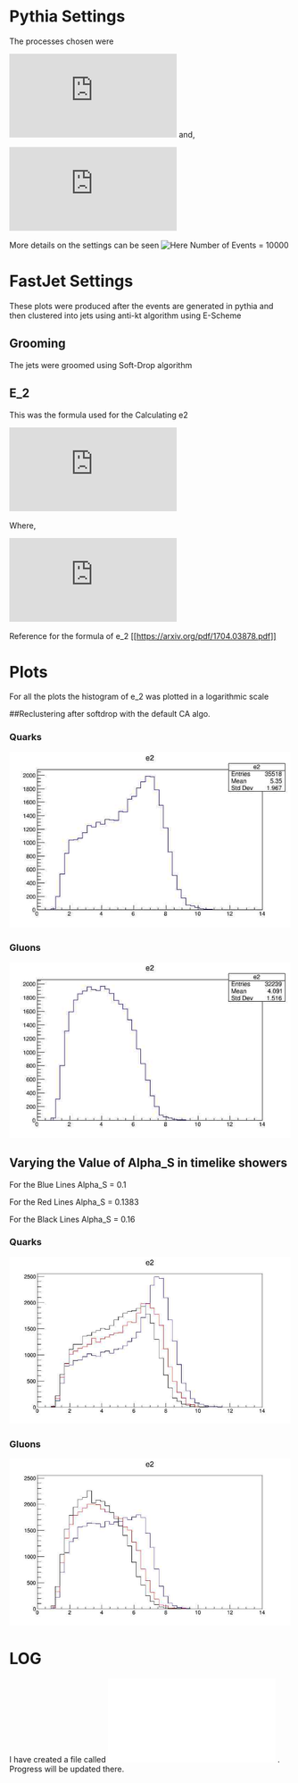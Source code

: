 # Pythia Settings
 The processes chosen were 


![](http://latex.codecogs.com/svg.latex?q%20&plus;%20%5Cbar%7Bq%7D%20%5Crightarrow%20Z%20&plus;%20g)
and,

![](http://latex.codecogs.com/svg.latex?q%20&plus;%20g%20%5Crightarrow%20Z%20&plus;%20q)

More details on the settings can be seen ![Here](./process-generation-code/settings-qgZ.cmnd)
Number of Events = 10000
# FastJet Settings
These plots were produced after the events are generated in pythia and then
clustered into jets using anti-kt algorithm using E-Scheme
## Grooming
   The jets were groomed using Soft-Drop algorithm

## E_2
  This was the formula used for the Calculating e2
  

![](http://latex.codecogs.com/svg.latex?e_2%20%3D%20%5CSigma_%7Bj%20%5Cin%20jet%7D%20z_i%20%5Ctheta_i%5E2)


Where,


![](http://latex.codecogs.com/svg.latex?z_i%20%5Cequiv%20%5Cfrac%7Bp_%7BTi%7D%7D%7B%5CSigma_%7Bj%20%5Cin%20jet%7D%20p_%7BTj%7D%20%7D%5Cquad%20%5Ctheta_i%20%3D%5Cfrac%7B%20R_%7Bi%20%5Chat%7Bn%7D%7D%7D%7BR%7D)


Reference for the formula of e_2 [[https://arxiv.org/pdf/1704.03878.pdf]]
# Plots
 For all the plots the histogram of e_2 was plotted in a logarithmic scale

##Reclustering after softdrop with the default CA algo.

### Quarks
![](./plots/1e5/zcut_0.2_beta_2/log_e2_quarks.jpg)
### Gluons
![](./plots/1e5/zcut_0.2_beta_2/log_e2_gluons.jpg)

## Varying the Value of Alpha_S in timelike showers 

For the Blue Lines Alpha_S = 0.1

For the Red Lines Alpha_S = 0.1383

For the Black Lines Alpha_S = 0.16
### Quarks
![](./plots/alphaSplots/quarks_alpha_S.jpg)

### Gluons
![](./plots/alphaSplots/gluons_alpha_S.jpg)

# LOG
I have created a file called ![log.org](./log.org) . Progress will be updated there.
